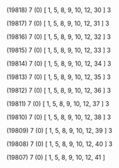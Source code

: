 (19818) 7 (0) [ 1, 5, 8, 9, 10, 12, 30 ] 3 


(19817) 7 (0) [ 1, 5, 8, 9, 10, 12, 31 ] 3 


(19816) 7 (0) [ 1, 5, 8, 9, 10, 12, 32 ] 3 


(19815) 7 (0) [ 1, 5, 8, 9, 10, 12, 33 ] 3 


(19814) 7 (0) [ 1, 5, 8, 9, 10, 12, 34 ] 3 


(19813) 7 (0) [ 1, 5, 8, 9, 10, 12, 35 ] 3 


(19812) 7 (0) [ 1, 5, 8, 9, 10, 12, 36 ] 3 


(19811) 7 (0) [ 1, 5, 8, 9, 10, 12, 37 ] 3 


(19810) 7 (0) [ 1, 5, 8, 9, 10, 12, 38 ] 3 


(19809) 7 (0) [ 1, 5, 8, 9, 10, 12, 39 ] 3 


(19808) 7 (0) [ 1, 5, 8, 9, 10, 12, 40 ] 3 


(19807) 7 (0) [ 1, 5, 8, 9, 10, 12, 41 ]  

